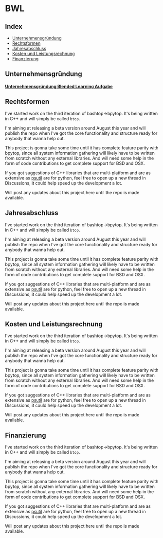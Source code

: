 # BWL

## Index

* [Unternehmensgründung](#unternehmensgründung)
* [Rechtsformen](#rechtsformen)
* [Jahresabschluss](#jahresabschluss)
* [Kosten und Leistungsrechnung](#kosten-und-leistungsrechnung)
* [Finanzierung](#finanzierung)


## Unternehmensgründung

#### [Unternehmensgründung Blended Learning Aufgabe](https://github.com/zero-divisor/TechnikerSchule/blob/master/BWL/ExistenzgruendungAusgefuellt.pdf)

## Rechtsformen

I've started work on the third iteration of bashtop->bpytop.
It's being written in C++ and will simply be called `btop`.

I'm aiming at releasing a beta version around August this year and will publish the repo when I've got the core functionality and structure ready for anybody that wanna help out.

This project is gonna take some time until it has complete feature parity with bpytop, since all system information gathering will likely have to be written from scratch without any external libraries.
And will need some help in the form of code contributions to get complete support for BSD and OSX.

If you got suggestions of C++ libraries that are multi-platform and are as extensive as [psutil](https://github.com/giampaolo/psutil) are for python, feel free to open up a new thread in Discussions, it could help speed up the development a lot.

Will post any updates about this project here until the repo is made available.

## Jahresabschluss

I've started work on the third iteration of bashtop->bpytop.
It's being written in C++ and will simply be called `btop`.

I'm aiming at releasing a beta version around August this year and will publish the repo when I've got the core functionality and structure ready for anybody that wanna help out.

This project is gonna take some time until it has complete feature parity with bpytop, since all system information gathering will likely have to be written from scratch without any external libraries.
And will need some help in the form of code contributions to get complete support for BSD and OSX.

If you got suggestions of C++ libraries that are multi-platform and are as extensive as [psutil](https://github.com/giampaolo/psutil) are for python, feel free to open up a new thread in Discussions, it could help speed up the development a lot.

Will post any updates about this project here until the repo is made available.

## Kosten und Leistungsrechnung

I've started work on the third iteration of bashtop->bpytop.
It's being written in C++ and will simply be called `btop`.

I'm aiming at releasing a beta version around August this year and will publish the repo when I've got the core functionality and structure ready for anybody that wanna help out.

This project is gonna take some time until it has complete feature parity with bpytop, since all system information gathering will likely have to be written from scratch without any external libraries.
And will need some help in the form of code contributions to get complete support for BSD and OSX.

If you got suggestions of C++ libraries that are multi-platform and are as extensive as [psutil](https://github.com/giampaolo/psutil) are for python, feel free to open up a new thread in Discussions, it could help speed up the development a lot.

Will post any updates about this project here until the repo is made available.

## Finanzierung

I've started work on the third iteration of bashtop->bpytop.
It's being written in C++ and will simply be called `btop`.

I'm aiming at releasing a beta version around August this year and will publish the repo when I've got the core functionality and structure ready for anybody that wanna help out.

This project is gonna take some time until it has complete feature parity with bpytop, since all system information gathering will likely have to be written from scratch without any external libraries.
And will need some help in the form of code contributions to get complete support for BSD and OSX.

If you got suggestions of C++ libraries that are multi-platform and are as extensive as [psutil](https://github.com/giampaolo/psutil) are for python, feel free to open up a new thread in Discussions, it could help speed up the development a lot.

Will post any updates about this project here until the repo is made available.